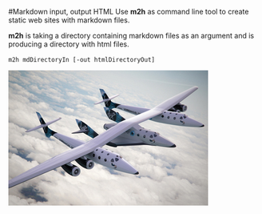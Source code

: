 #Markdown input, output HTML
Use **m2h** as command line tool  to create static web sites with markdown files.

**m2h** is taking a directory containing markdown  files as an argument and is producing a  directory with html files.

    m2h mdDirectoryIn [-out htmlDirectoryOut]


![alt ok](spaceship.jpg)


 

